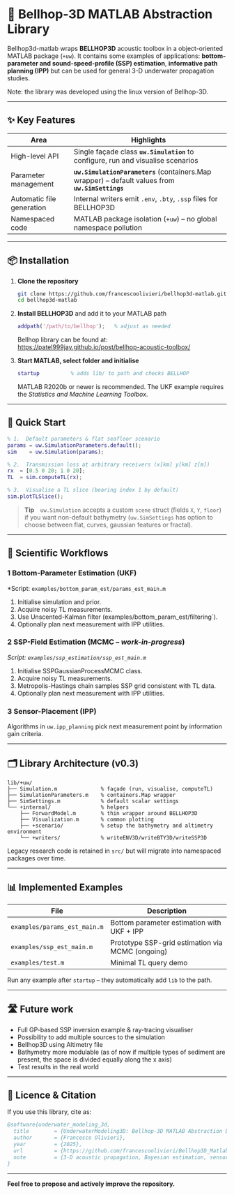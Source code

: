 # 🌊 Bellhop-3D MATLAB Abstraction Library

Bellhop3d-matlab wraps **BELLHOP3D** acoustic toolbox in a object-oriented MATLAB package (`+uw`).  It contains some examples of applications: **bottom-parameter and sound-speed-profile (SSP) estimation**, **informative path planning (IPP)** but can be used for general 3-D underwater propagation studies.

Note: the library was developed using the linux version of Bellhop-3D.

---
## ✨ Key Features

| Area | Highlights |
|------|------------|
| High-level API | Single façade class **`uw.Simulation`** to configure, run and visualise scenarios |
| Parameter management | **`uw.SimulationParameters`** (containers.Map wrapper) – default values from **`uw.SimSettings`** |
| Automatic file generation | Internal writers emit `.env`, `.bty`, `.ssp` files for BELLHOP3D |
| Namespaced code | MATLAB package isolation (`+uw`) – no global namespace pollution |

---
## 📦 Installation

1. **Clone the repository**
   ```bash
   git clone https://github.com/francescoolivieri/bellhop3d-matlab.git,
   cd bellhop3d-matlab
   ```
2. **Install BELLHOP3D** and add it to your MATLAB path
   ```matlab
   addpath('/path/to/bellhop');   % adjust as needed
   ```

   Bellhop library can be found at: https://patel999jay.github.io/post/bellhop-acoustic-toolbox/
3. **Start MATLAB, select folder and initialise**
   ```matlab
   startup          % adds lib/ to path and checks BELLHOP
   ```
   MATLAB R2020b or newer is recommended.  The UKF example requires the *Statistics and Machine Learning Toolbox*.

---
## 🚀 Quick Start

```matlab
% 1.  Default parameters & flat seafloor scenario
params = uw.SimulationParameters.default();
sim    = uw.Simulation(params);

% 2.  Transmission loss at arbitrary receivers (x[km] y[km] z[m])
rx  = [0.5 0 20; 1 0 20];
TL  = sim.computeTL(rx);

% 3.  Visualise a TL slice (bearing index 1 by default)
sim.plotTLSlice();
```
> **Tip** `uw.Simulation` accepts a custom `scene` struct (fields `X`, `Y`, `floor`) if you want non-default bathymetry (`uw.SimSettings` has option to choose between flat, curves, gaussian features or fractal).

---
## 🔬 Scientific Workflows

### 1  Bottom-Parameter Estimation (UKF)
*Script: `examples/bottom_param_est/params_est_main.m`
1. Initialise simulation and prior.
2. Acquire noisy TL measurements.
3. Use Unscented-Kalman filter (examples/bottom_param_est/filtering`).
4. Optionally plan next measurement with IPP utilities.

### 2  SSP-Field Estimation (MCMC – *work-in-progress*)
*Script: `examples/ssp_estimation/ssp_est_main.m`*
1. Initialise SSPGaussianProcessMCMC class.
2. Acquire noisy TL measurements.
3. Metropolis-Hastings chain samples SSP grid consistent with TL data.
4. Optionally plan next measurement with IPP utilities. 

### 3  Sensor-Placement (IPP)
Algorithms in `uw.ipp_planning` pick next measurement point by information gain criteria. 

---
## 🗂️ Library Architecture (v0.3)
```
lib/+uw/
├── Simulation.m              % façade (run, visualise, computeTL)
├── SimulationParameters.m    % containers.Map wrapper
├── SimSettings.m             % default scalar settings
└── +internal/                % helpers
    ├── ForwardModel.m        % thin wrapper around BELLHOP3D
    ├── Visualization.m       % common plotting
    ├── +scenario/            % setup the bathymetry and altimetry environment
    └── +writers/             % writeENV3D/writeBTY3D/writeSSP3D
```
Legacy research code is retained in `src/` but will migrate into namespaced packages over time.

---
## 📊 Implemented Examples
| File | Description |
|------|-------------|
| `examples/params_est_main.m` | Bottom parameter estimation with UKF + IPP |
| `examples/ssp_est_main.m`    | Prototype SSP-grid estimation via MCMC (ongoing) |
| `examples/test.m`            | Minimal TL query demo |

Run any example after `startup` – they automatically add `lib` to the path.

---
## 🛣️ Future work
* Full GP-based SSP inversion example & ray-tracing visualiser
* Possibility to add multiple sources to the simulation
* Bellhop3D using Altimetry file
* Bathymetry more modulable (as of now if multiple types of sediment are present, the space is divided equally along the x axis)
* Test results in the real world


---
## 📄 Licence & Citation

If you use this library, cite as:
```bibtex
@software{underwater_modeling_3d,
  title        = {UnderwaterModeling3D: Bellhop-3D MATLAB Abstraction Library},
  author       = {Francesco Olivieri},
  year         = {2025},
  url          = {https://github.com/francescoolivieri/Bellhop3D_Matlab_Abstraction_Library.git},
  note         = {3-D acoustic propagation, Bayesian estimation, sensor planning}
}
```

---
**Feel free to propose and actively improve the repository.**
